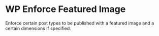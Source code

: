 # WP Enforce Featured Image
Enforce certain post types to be published with a featured image and a certain dimensions if specified.
